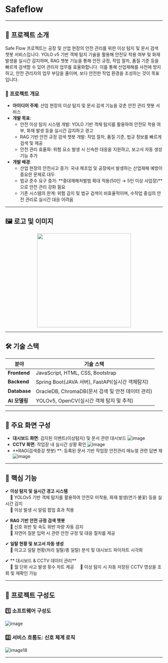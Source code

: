 # Safeflow

---

## 📌 프로젝트 소개
Safe Flow 프로젝트는 공장 및 산업 현장의 안전 관리를 위한 이상 탐지 및 문서 검색 챗봇 서비스입니다.
YOLO v5 기반 객체 탐지 기술을 활용해 안전모 착용 여부 및 화재 발생을 실시간 감지하며, RAG 챗봇 기능을 통해 안전 규정, 작업 절차, 품질 기준 등을 빠르게 검색할 수 있어 관리자 업무를 효율화합니다.
이를 통해 산업재해를 사전에 방지하고, 안전 관리자의 업무 부담을 줄이며, 보다 안전한 작업 환경을 조성하는 것이 목표입니다.


### 🎯 프로젝트 개요
- **아이디어 주제**: 산업 현장의 이상 탐지 및 문서 검색 기능을 갖춘 안전 관리 챗봇 서비스
- **개발 목표**:
  - 안전 이상 탐지 시스템 개발: YOLO 기반 객체 탐지를 활용하여 안전모 착용 
     여부, 화재 발생 등을 실시간 감지하고 경고
  - RAG 기반 안전 규정 검색 챗봇 개발: 작업 절차, 품질 기준, 법규 정보를 빠르게 검색 및 제공
  - 안전 관리 효율화: 위험 요소 발생 시 신속한 대응을 지원하고, 보고서 자동 생성 기능 추가
- **개발 배경**:
  - 산업 현장의 안전사고 증가: 국내 제조업 및 공장에서 발생하는 산업재해 예방이 중요한 문제로 대두
  - 법규 준수 요구 증가: **중대재해처벌법 확대 적용(50인 → 5인 이상 사업장)**으로 안전 관리 강화 필요
  - 기존 시스템의 한계: 위험 감지 및 법규 검색이 비효율적이며, 수작업 중심의 안전 관리로 실시간 대응 어려움

---

## 🖼️ 로고 및 이미지
<p align="center">
  <img src="https://github.com/user-attachments/assets/752646f7-0345-4b57-9081-bbaf5b3d0cba" width="300">


---

## 🛠 기술 스택
| 분야         | 기술 스택 |
|-------------|------------------------------------------------|
| **Frontend** | JavaScript, HTML, CSS, Bootstrap |
| **Backend** | Spring Boot(JAVA 서버), FastAPI(실시간 객체탐지)|
| **Database** | OracleDB, ChromaDB(문서 검색 및 안전 데이터 관리) |
| **AI 모델링** | YOLOv5, OpenCV(실시간 객체 탐지 및 추적) |


---

## 📑 주요 화면 구성
- **대시보드 화면**: 감지된 이벤트(이상탐지) 및 문서 관련 대시보드
  ![image](https://github.com/user-attachments/assets/d6c987eb-3de1-4cdf-832b-379efd49478c)
- **CCTV 화면**: 작업장 내 실시간 상황 확인
![image](https://github.com/user-attachments/assets/c3a351ce-e022-4122-a7db-dfb69cb5f2bd)
- **RAG(검색증강 챗봇) **: 등록된 문서 기반 작업장 안전관리 매뉴얼 관련 답변 제
![image](https://github.com/user-attachments/assets/8d37a609-1f87-457b-9640-c64258b83418)



---

## 🌟 핵심 기능
✔ **이상 탐지 및 실시간 경고 시스템**  
&nbsp;&nbsp;&nbsp;&nbsp;🔹 YOLOv5 기반 객체 탐지를 활용하여 안전모 미착용, 화재 발생(연기·불꽃) 등을 실시간 감지  
&nbsp;&nbsp;&nbsp;&nbsp;🔹 이상 발생 시 알림 팝업 효과 적용 

✔ **RAG 기반 안전 규정 검색 챗봇**  
&nbsp;&nbsp;&nbsp;&nbsp;🔹 신호 위반 및 속도 위반 차량 자동 감지  
&nbsp;&nbsp;&nbsp;&nbsp;🔹 자연어 질문 입력 시 관련 안전 규정 및 대응 절차를 제공 

✔ **일탈 현황 및 보고서 자동 생성**  
&nbsp;&nbsp;&nbsp;&nbsp;🔹 미고고 일탈 현황(처리 일탈/총 일탈) 분석 및 대시보드 파이차트 시각화

✔ ** 대시보드 & CCTV 데이터 관리**  
&nbsp;&nbsp;&nbsp;&nbsp;🔹 월 단위 사고 발생 횟수 차트 제공 
&nbsp;&nbsp;&nbsp;&nbsp;🔹 이상 탐지 시 자동 저장된 CCTV 영상을 조회 및 재확인 가능 

---

## 🔧 프로젝트 구성도

### 1️⃣ 소프트웨어 구성도
![image](https://github.com/user-attachments/assets/1525723e-bf13-4a03-b185-ea1f3479bafc)


### 2️⃣ 서비스 흐름도: 신호 체계 로직
![image18](https://github.com/user-attachments/assets/fa89aa06-c2bb-4f83-83a2-5f98c3bc02b9)



---

